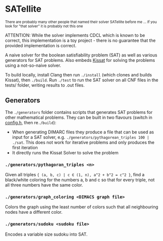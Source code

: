 # SATellite

<sub>There are probably many other people that named their solver SATellite before me ... If you look for "that solver" it is probably not this one</sub>

ATTENTION: While the solver implements CDCL which is known to be correct,
 this implementation is a toy project - there is no guarantee that the provided implementation is correct.

A naive solver for the boolean satisfiability problem (SAT) as well as various generators for SAT problems.
Also embeds [Kissat](https://github.com/arminbiere/kissat/) for solving the problems using a not-so-naive solver.

To build locally, install Clang then run `./install` (which clones and builds Kissat), then `./build`.
Run `./test` to run the SAT solver on all CNF files in the tests/ folder, writing results to .out files.

## Generators

The `./generators` folder contains scripts that generates SAT problems for other mathematical problems. They can be built in two flavours (switch in [config.h](./common/config.h), then re`./build`):
- When generating DIMARC files they produce a file that can be used as input for a SAT solver, e.g. `./generators/pythagorean_triples 100 | ./sat`. This does not work for iterative problems and only produces the first iteration
- It directly runs the Kissat Solver to solve the problem

### `./generators/pythagoran_triples <n>`

Given all triples `{ (a, b, c) | c ∈ (1, n), a^2 + b^2 = c^2 }`, find a black/white coloring for the numbers a, b and c so that for every triple, not all three numbers have the same color.

### `./generators/graph_coloring <DIMACS graph file>`

Colors the graph using the least number of colors such that all neighbouring nodes have a different color.

### `./generators/sudoku <sudoku file>`

Encodes a variable size sudoku into SAT.
